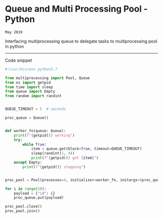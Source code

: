 <!-- markdownlint-disable no-inline-html -->

# Queue and Multi Processing Pool - Python

`May 2019`

Interfacing multiprocessing queue to delegate tasks to multiprocessing pool in python

---

Code snippet

```python
#!/usr/bin/env python3.7

from multiprocessing import Pool, Queue
from os import getpid
from time import sleep
from queue import Empty
from random import randint


QUEUE_TIMEOUT = 5  # seconds

proc_queue = Queue()


def worker_fn(queue: Queue):
    print(f"{getpid()} working")
    try:
        while True:
            item = queue.get(block=True, timeout=QUEUE_TIMEOUT)
            sleep(randint(1, 4))
            print(f"{getpid()} got {item}")
    except Empty:
        print(f"{getpid()} stopping")


proc_pool = Pool(processes=4, initializer=worker_fn, initargs=(proc_queue,))

for i in range(10):
    payload = {"id": i}
    proc_queue.put(payload)

proc_pool.close()
proc_pool.join()
```
